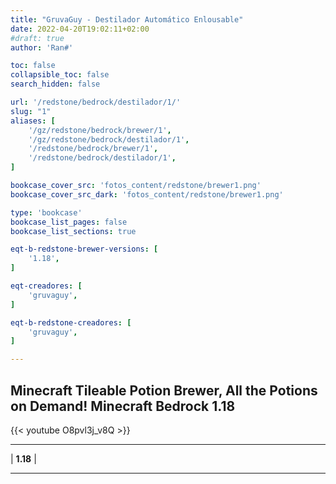 ```yaml
---
title: "GruvaGuy - Destilador Automático Enlousable"
date: 2022-04-20T19:02:11+02:00
#draft: true
author: 'Ran#'

toc: false
collapsible_toc: false
search_hidden: false

url: '/redstone/bedrock/destilador/1/'
slug: "1"
aliases: [
    '/gz/redstone/bedrock/brewer/1',
    '/gz/redstone/bedrock/destilador/1',
    '/redstone/bedrock/brewer/1',
    '/redstone/bedrock/destilador/1',
]

bookcase_cover_src: 'fotos_content/redstone/brewer1.png'
bookcase_cover_src_dark: 'fotos_content/redstone/brewer1.png'

type: 'bookcase'
bookcase_list_pages: false
bookcase_list_sections: true

eqt-b-redstone-brewer-versions: [
    '1.18',
]

eqt-creadores: [
    'gruvaguy',
]

eqt-b-redstone-creadores: [
    'gruvaguy',
]

---
```


## Minecraft Tileable Potion Brewer, All the Potions on Demand! Minecraft Bedrock 1.18

{{< youtube O8pvl3j_v8Q >}}

<hr>

|
**1.18**
|

<hr>
